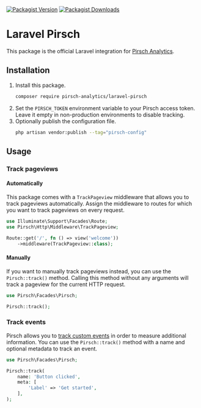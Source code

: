 [![Packagist Version](https://img.shields.io/packagist/v/pirsch-analytics/laravel-pirsch)](https://packagist.org/packages/pirsch-analytics/laravel-pirsch)
[![Packagist Downloads](https://img.shields.io/packagist/dt/pirsch-analytics/laravel-pirsch)](https://packagist.org/packages/pirsch-analytics/laravel-pirsch/stats)

# Laravel Pirsch

This package is the official Laravel integration for [Pirsch Analytics](https://pirsch.io).

## Installation

1. Install this package.
   ```bash
   composer require pirsch-analytics/laravel-pirsch
   ```
2. Set the `PIRSCH_TOKEN` environment variable to your Pirsch access token. Leave it empty in non-production environments to disable tracking.
3. Optionally publish the configuration file.
   ```bash
   php artisan vendor:publish --tag="pirsch-config"
   ```

## Usage

### Track pageviews

#### Automatically

This package comes with a `TrackPageview` middleware that allows you to track pageviews automatically.
Assign the middleware to routes for which you want to track pageviews on every request.

```php
use Illuminate\Support\Facades\Route;
use Pirsch\Http\Middleware\TrackPageview;

Route::get('/', fn () => view('welcome'))
    ->middleware(TrackPageview::class);
```

#### Manually

If you want to manually track pageviews instead, you can use the `Pirsch::track()` method.
Calling this method without any arguments will track a pageview for the current HTTP request.

```php
use Pirsch\Facades\Pirsch;

Pirsch::track();
```

### Track events

Pirsch allows you to [track custom events](https://docs.pirsch.io/dashboard/events) in order to measure additional information.
You can use the `Pirsch::track()` method with a name and optional metadata to track an event.

```php
use Pirsch\Facades\Pirsch;

Pirsch::track(
    name: 'Button clicked',
    meta: [
        'Label' => 'Get started',
    ],
);
```
